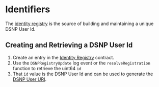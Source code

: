 # Identifiers

The [identity registry](Ethereum/Registry.md) is the source of building and maintaining a unique DSNP User Id.

## Creating and Retrieving a DSNP User Id

1. Create an entry in the [Identity Registry](Ethereum/Registry.md) contract.
1. Use the `DSNPRegistryUpdate` log event or the `resolveRegistration` function to retrieve the uint64 `id`
1. That `id` value is the DSNP User Id and can be used to generate the [DSNP User URI](DSNP/Identifiers.md#dsnp-user-uri).
